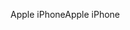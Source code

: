 <span data-ttu-id="9df7b-101">Apple iPhone</span><span class="sxs-lookup"><span data-stu-id="9df7b-101">Apple iPhone</span></span>